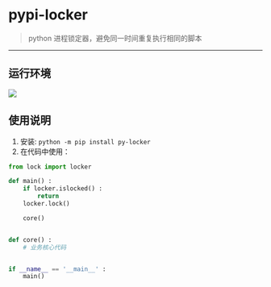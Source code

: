 # pypi-locker

> python 进程锁定器，避免同一时间重复执行相同的脚本

------

## 运行环境

![](https://img.shields.io/badge/Python-3.8%2B-brightgreen.svg)


## 使用说明

1. 安装: `python -m pip install py-locker`
2. 在代码中使用：

```python
from lock import locker

def main() :
    if locker.islocked() :
        return
    locker.lock()

    core()


def core() :
    # 业务核心代码


if __name__ == '__main__' :
    main()
    
```
